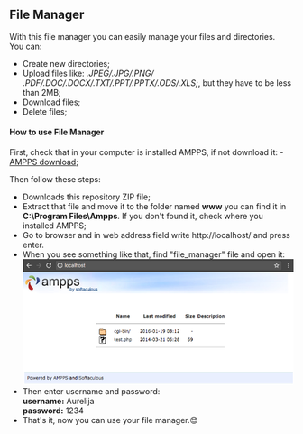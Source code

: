 ## File Manager

With this file manager you can easily manage your files and directories. <br>You can:
- Create new directories;
- Upload files like: <em>.JPEG/.JPG/.PNG/ .PDF/.DOC/.DOCX/.TXT/.PPT/.PPTX/.ODS/.XLS;</em>, but they have to be less than 2MB;
- Download files;
- Delete files;



<h4>How to use File Manager</h4>
First, check that in your computer is installed AMPPS, if not download it:
- <a href="https://ampps.com/downloads">AMPPS download</a>;

Then follow these steps:
- Downloads this repository ZIP file;
- Extract that file and move it to the folder named <b>www</b> you can find it in <b>C:\Program Files\Ampps</b>. If you don't found it, check where you installed AMPPS;
- Go to browser and in web address field write http://localhost/ and press enter.
- When you see something like that, find "file_manager" file and open it:
![GitHub Logo](ampps-localhost.png)
- Then enter username and password:<br>
<b>username:</b> Aurelija<br>
<b>password:</b> 1234
- That's it, now you can use your file manager.😊
